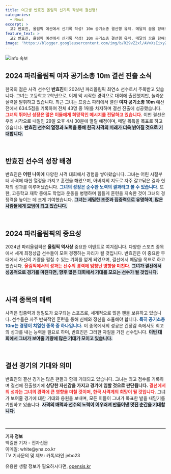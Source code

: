 ```yaml
---
title: 여고생 반효진 올림픽 신기록 작성에 결선행!
categories:
  - News
excerpt: >
  고2 반효진, 올림픽 예선에서 신기록 작성! 10m 공기소총 결선행 유력. 메달의 꿈을 향해! 내일 오후 4시30분 결선 기대감 상승!
feature_text: >
  고2 반효진, 올림픽 예선에서 신기록 작성! 10m 공기소총 결선행 유력. 메달의 꿈을 향해! 내일 오후 4시30분 결선 기대감 상승!
image: 'https://blogger.googleusercontent.com/img/b/R29vZ2xl/AVvXsEixyZcFfHzMRdzZMjFBmAUKJYCLCGyLL1o632UiGVXcaFdKo_bkvkuCioo0uUKlGfBVcT3P84aROyZIXSBEx3Aw5nCQ3pTgDom1WDC4m8eifvWiAmWEEVb4x6G_l8C0QH225ldMjyaFvpxGEBGNO37VmDTDMHGhJPq73UglMfDca1-0aw/s1600/blogspot.png'
---
```


<p><img src="https://blogger.googleusercontent.com/img/b/R29vZ2xl/AVvXsEixyZcFfHzMRdzZMjFBmAUKJYCLCGyLL1o632UiGVXcaFdKo_bkvkuCioo0uUKlGfBVcT3P84aROyZIXSBEx3Aw5nCQ3pTgDom1WDC4m8eifvWiAmWEEVb4x6G_l8C0QH225ldMjyaFvpxGEBGNO37VmDTDMHGhJPq73UglMfDca1-0aw/s1600/blogspot.png" alt="info 속보" /></p>

<h2 data-ke-size="size26">2024 파리올림픽 여자 공기소총 10m 결선 진출 소식</h2>

<p data-ke-size="size16">한국의 젊은 사격 선수인 <b>반효진</b>이 2024년 파리올림픽 최연소 선수로서 주목받고 있습니다. 그녀는 고등학교 2학년으로, 이제 막 시작한 경력으로 대회에 출전했지만, 놀라운 실력을 발휘하고 있습니다. 최근 그녀는 프랑스 파리에서 열린 <b>여자 공기소총 10m</b> 예선전에서 634.5점을 기록하여 전체 43명 중 1위를 차지하며 결선 진출에 성공했습니다. <b><span style="color: #ee2323;">그녀의 뛰어난 성장은 많은 이들에게 희망적인 메시지를 전달하고 있습니다.</span></b> 이번 결선은 우리 시각으로 내일인 29일 오후 4시 30분에 열릴 예정이며, 메달 획득을 목표로 하고 있습니다. <b><span style="background-color: #21538527;">반효진 선수의 열정과 노력을 통해 한국 사격의 미래가 더욱 밝아질 것으로 기대합니다.</span></b></p>

<p data-ke-size="size16">&nbsp;</p>

<h2 data-ke-size="size26">반효진 선수의 성장 배경</h2>

<p data-ke-size="size16">반효진은 <b>어린 나이에</b> 다양한 사격 대회에서 경험을 쌓아왔습니다. 그녀는 어린 시절부터 사격에 대한 열정을 가지고 훈련을 해왔으며, 아버지의 지도로 자주 갈고닦은 결과 현재의 성과를 이루어냈습니다. <b><span style="color: #1a5490;">그녀의 성장은 순수한 노력의 결과라고 볼 수 있습니다.</span></b> 또한, 고등학교 재학 중에도 학업과 운동을 병행하며 힘들게 훈련을 지속한 것이 그녀의 경쟁력을 높이는 데 크게 기여했습니다. <b><span style="background-color: #21538527;">그녀는 세밀한 조준과 집중력으로 유명하여, 많은 사람들에게 모범이 되고 있습니다.</span></b></p>

<p data-ke-size="size16">&nbsp;</p>

<h2 data-ke-size="size26">2024 파리올림픽의 중요성</h2>

<p data-ke-size="size16">2024년 파리올림픽은 <b>올림픽 역사상</b> 중요한 이벤트로 여겨집니다. 다양한 스포츠 종목에서 세계 최정상급 선수들이 모여 경쟁하는 자리가 될 것입니다. 반효진은 이 중요한 무대에서 자신의 기량을 펼칠 수 있는 기회를 얻게 되었으며, 결선에서 메달을 목표로 하고 있습니다. <b><span style="color: #ee2323;">올림픽에서의 성과는 선수의 경력에 엄청난 영향을 미친다.</span></b> <b><span style="background-color: #21538527;">그녀가 결선에서 성공적으로 경기를 마친다면, 향후 많은 대회에서 기대를 모으는 선수가 될 것입니다.</span></b></p>

<p data-ke-size="size16">&nbsp;</p>

<h2 data-ke-size="size26">사격 종목의 매력</h2>

<p data-ke-size="size16">사격은 집중력과 정밀도가 요구되는 스포츠로, 세계적으로 많은 팬을 보유하고 있습니다. 선수들은 자주 반복적인 훈련을 통해 신체와 정신을 조율해야 합니다. <b><span style="color: #1a5490;">특히 공기소총 10m는 경쟁이 치열한 종목 중 하나입니다.</span></b> 이 종목에서의 성공은 긴장감 속에서도 최고의 성과를 내는 능력을 필요로 하며, 반효진은 그러한 자질을 가진 선수입니다. <b><span style="background-color: #21538527;">이번 대회에서 그녀가 보여줄 기량에 많은 기대가 모이고 있습니다.</span></b></p>

<p data-ke-size="size16">&nbsp;</p>

<h2 data-ke-size="size26">결선 경기의 기대와 의미</h2>

<p data-ke-size="size16">반효진의 결선 경기는 많은 팬들과 함께 기대되고 있습니다. 그녀는 최고 점수를 기록하며 결선에 진출했기에 <b>상당한 자신감을 가지고 경기에 임할 것으로 판단됩니다.</b> <b><span style="color: #ee2323;">결선에서의 성과는 그녀의 경력에 큰 영향을 미칠 것이며, 한국 사격계의 희망이 될 것입니다.</span></b> 그녀가 보여줄 경기에 대한 기대와 응원을 보내며, 모든 이들이 그녀가 목표한 발을 내딛기를 기원하고 있습니다. <b><span style="background-color: #21538527;">사격의 매력과 선수의 노력이 어우러져 만들어낸 멋진 순간을 기대합니다.</span></b></p>

<p data-ke-size="size16">&nbsp;</p>

<hr />

<p data-ke-size="size16"><b>기자 정보</b><br>
백길현 기자 - 전자신문<br>
이메일: white@yna.co.kr<br>
TV 기사문의 및 제보: 카톡/라인 jebo23</p>
유용한 생활 정보가 필요하시다면, <a href="https://opensis.kr" rel="dofollow">opensis.kr</a>


